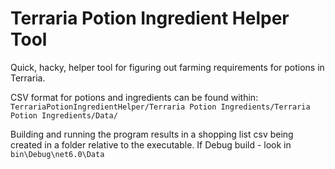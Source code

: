 # Terraria Potion Ingredient Helper Tool
Quick, hacky, helper tool for figuring out farming requirements for potions in Terraria.

CSV format for potions and ingredients can be found within:
`TerrariaPotionIngredientHelper/Terraria Potion Ingredients/Terraria Potion Ingredients/Data/`

Building and running the program results in a shopping list csv being created in a folder relative to the executable.
If Debug build - look in `bin\Debug\net6.0\Data`
